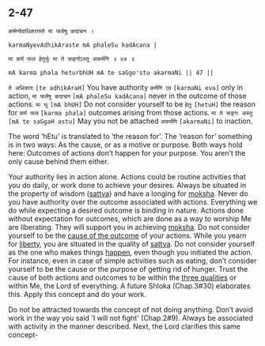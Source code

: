 ## 2-47


```shloka-sa
कर्मण्येवाधिकारस्ते मा फलेषु कदाचन ।
```
```shloka-sa-hk
karmaNyevAdhikAraste mA phaleSu kadAcana |
```
```shloka-sa
मा कर्म फल हेतुर्भूः मा ते सङ्गोऽस्तु अकर्मणि ॥ ४७ ॥
```
```shloka-sa-hk
mA karma phala heturbhUH mA te saGgo'stu akarmaNi || 47 ||
```

`ते अधिकारः` `[te adhikAraH]` You have authority `कर्मणि एव` `[karmaNi eva]` only in action, `मा फलेषु कदाचन` `[mA phaleSu kadAcana]` never in the outcome of those actions. `मा भूः` `[mA bhUH]` Do not consider yourself to be `हेतुः` `[hetuH]` the reason for `कर्म फल` `[karma phala]` outcomes arising from those actions. `मा ते सङ्गः अस्तु` `[mA te saGgaH astu]` May you not be attached `अकर्मणि` `[akarmaNi]` to inaction.

<a name='free_from_action'></a>The word ‘hEtu’ is translated to ‘the reason for’. The ‘reason for’ something is in two ways: As the cause, or as a motive or purpose. Both ways hold here: Outcomes of actions don’t happen for your purpose. You aren’t the only cause behind them either.



Your authority lies in action alone. Actions could be routine activities that you do daily, or work done to achieve your desires. Always be situated in the property of wisdom ([sattva](sattva)) and have a longing for [moksha](Moksha). Never do you have authority over the outcome associated with actions. 
Everything we do while expecting a desired outcome is binding in nature. Actions done without expectation for outcomes, which are done as a way to worship Me are liberating. They will support you in achieving [moksha](Moksha). Do not consider yourself to be the [cause of the outcome](actions_and_happenings) of your actions.
While you yearn for [liberty](Moksha), you are situated in the quality of [sattva](sattva). Do not consider yourself as the one who makes things [happen](actions_and_happenings), even though you initiated the action. For instance, even in case of simple activities such as eating, don’t consider yourself to be the cause or the purpose of getting rid of hunger.
Trust the cause of both actions and outcomes to be within the [three qualities](satva_rajas_tamas) or within Me, the Lord of everything. A future Shloka (Chap.3#30) elaborates this. Apply this concept and do your work. 



Do not be attracted towards the concept of not doing anything. Don’t avoid work in the way you said 'I will not fight' (Chap.2#9). Always be associated with activity in the manner described.
Next, the Lord clarifies this same concept-


